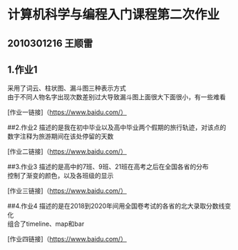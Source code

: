 # 计算机科学与编程入门课程第二次作业
## 2010301216 王顺雷
## 1.作业1
采用了词云、柱状图、漏斗图三种表示方式  
由于不同人物名字出现次数差别过大导致漏斗图上面很大下面很小，有一些难看

[作业一链接]（https://www.baidu.com/）

##2.作业2
描述的是我在初中毕业以及高中毕业两个假期的旅行轨迹，对该点的数字注释为旅游期间在该处停留的天数

[作业二链接]（https://www.baidu.com/）

##3.作业3
描述的是高中的7班、9班、21班在高考之后在全国各省的分布  
控制了渐变的颜色，以及各班级的显示

[作业三链接]（https://www.baidu.com/）

##4.作业4
描述的是在2018到2020年间用全国卷考试的各省的北大录取分数线变化  
组合了timeline、map和bar

[作业四链接]（https://www.baidu.com/）


